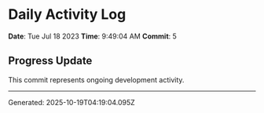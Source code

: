 # Daily Activity Log

**Date**: Tue Jul 18 2023
**Time**: 9:49:04 AM
**Commit**: 5

## Progress Update

This commit represents ongoing development activity.

---
Generated: 2025-10-19T04:19:04.095Z
